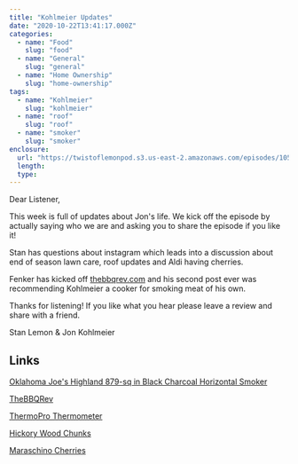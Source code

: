 ```yaml
---
title: "Kohlmeier Updates"
date: "2020-10-22T13:41:17.000Z"
categories:
  - name: "Food"
    slug: "food"
  - name: "General"
    slug: "general"
  - name: "Home Ownership"
    slug: "home-ownership"
tags:
  - name: "Kohlmeier"
    slug: "kohlmeier"
  - name: "roof"
    slug: "roof"
  - name: "smoker"
    slug: "smoker"
enclosure:
  url: "https://twistoflemonpod.s3.us-east-2.amazonaws.com/episodes/105-lwatol-20201022.mp3"
  length:
  type:
---
```


Dear Listener,

This week is full of updates about Jon's life. We kick off the episode by actually saying who we are and asking you to share the episode if you like it!

Stan has questions about instagram which leads into a discussion about end of season lawn care, roof updates and Aldi having cherries.

Fenker has kicked off [thebbqrev.com](https://thebbqrev.com) and his second post ever was recommending Kohlmeier a cooker for smoking meat of his own.

Thanks for listening! If you like what you hear please leave a review and share with a friend.

Stan Lemon & Jon Kohlmeier

## Links

[Oklahoma Joe's Highland 879-sq in Black Charcoal Horizontal Smoker](https://www.lowes.com/pd/Oklahoma-Joe-s-Highland-879-sq-in-Black-Charcoal-Horizontal-Smoker/50329703)

[TheBBQRev](https://thebbqrev.com)

[ThermoPro Thermometer](https://amzn.to/2FP2MHh)

[Hickory Wood Chunks](https://amzn.to/3og6lb0)

[Maraschino Cherries](https://amzn.to/3mf516a)
